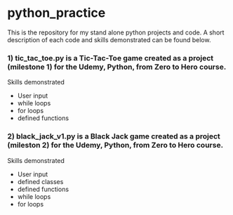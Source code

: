 # python_practice
This is the repository for my stand alone python projects and code. A short description of each code and skills demonstrated can be found below.

### 1) tic_tac_toe.py is a Tic-Tac-Toe game created as a project (milestone 1) for the Udemy, Python, from Zero to Hero course.

Skills demonstrated
* User input
* while loops
* for loops
* defined functions

### 2) black_jack_v1.py is a Black Jack game created as a project (mileston 2) for the Udemy, Python, from Zero to Hero course.

Skills demonstrated
* User input
* defined classes
* defined functions
* while loops
* for loops
